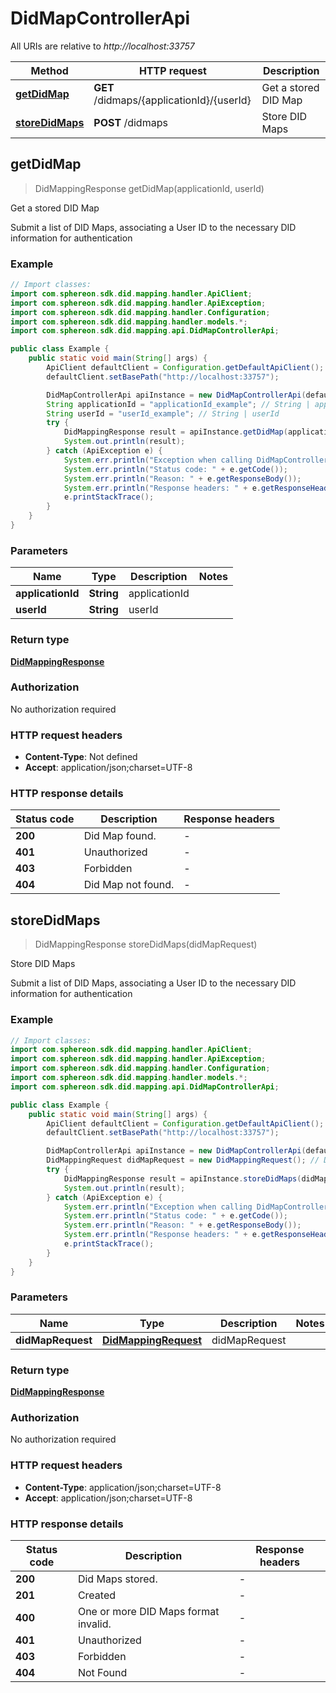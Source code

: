 # DidMapControllerApi

All URIs are relative to *http://localhost:33757*

Method | HTTP request | Description
------------- | ------------- | -------------
[**getDidMap**](DidMapControllerApi.md#getDidMap) | **GET** /didmaps/{applicationId}/{userId} | Get a stored DID Map
[**storeDidMaps**](DidMapControllerApi.md#storeDidMaps) | **POST** /didmaps | Store DID Maps



## getDidMap

> DidMappingResponse getDidMap(applicationId, userId)

Get a stored DID Map

Submit a list of DID Maps, associating a User ID to the necessary DID information for authentication

### Example

```java
// Import classes:
import com.sphereon.sdk.did.mapping.handler.ApiClient;
import com.sphereon.sdk.did.mapping.handler.ApiException;
import com.sphereon.sdk.did.mapping.handler.Configuration;
import com.sphereon.sdk.did.mapping.handler.models.*;
import com.sphereon.sdk.did.mapping.api.DidMapControllerApi;

public class Example {
    public static void main(String[] args) {
        ApiClient defaultClient = Configuration.getDefaultApiClient();
        defaultClient.setBasePath("http://localhost:33757");

        DidMapControllerApi apiInstance = new DidMapControllerApi(defaultClient);
        String applicationId = "applicationId_example"; // String | applicationId
        String userId = "userId_example"; // String | userId
        try {
            DidMappingResponse result = apiInstance.getDidMap(applicationId, userId);
            System.out.println(result);
        } catch (ApiException e) {
            System.err.println("Exception when calling DidMapControllerApi#getDidMap");
            System.err.println("Status code: " + e.getCode());
            System.err.println("Reason: " + e.getResponseBody());
            System.err.println("Response headers: " + e.getResponseHeaders());
            e.printStackTrace();
        }
    }
}
```

### Parameters


Name | Type | Description  | Notes
------------- | ------------- | ------------- | -------------
 **applicationId** | **String**| applicationId |
 **userId** | **String**| userId |

### Return type

[**DidMappingResponse**](DidMappingResponse.md)

### Authorization

No authorization required

### HTTP request headers

- **Content-Type**: Not defined
- **Accept**: application/json;charset=UTF-8

### HTTP response details
| Status code | Description | Response headers |
|-------------|-------------|------------------|
| **200** | Did Map found. |  -  |
| **401** | Unauthorized |  -  |
| **403** | Forbidden |  -  |
| **404** | Did Map not found. |  -  |


## storeDidMaps

> DidMappingResponse storeDidMaps(didMapRequest)

Store DID Maps

Submit a list of DID Maps, associating a User ID to the necessary DID information for authentication

### Example

```java
// Import classes:
import com.sphereon.sdk.did.mapping.handler.ApiClient;
import com.sphereon.sdk.did.mapping.handler.ApiException;
import com.sphereon.sdk.did.mapping.handler.Configuration;
import com.sphereon.sdk.did.mapping.handler.models.*;
import com.sphereon.sdk.did.mapping.api.DidMapControllerApi;

public class Example {
    public static void main(String[] args) {
        ApiClient defaultClient = Configuration.getDefaultApiClient();
        defaultClient.setBasePath("http://localhost:33757");

        DidMapControllerApi apiInstance = new DidMapControllerApi(defaultClient);
        DidMappingRequest didMapRequest = new DidMappingRequest(); // DidMappingRequest | didMapRequest
        try {
            DidMappingResponse result = apiInstance.storeDidMaps(didMapRequest);
            System.out.println(result);
        } catch (ApiException e) {
            System.err.println("Exception when calling DidMapControllerApi#storeDidMaps");
            System.err.println("Status code: " + e.getCode());
            System.err.println("Reason: " + e.getResponseBody());
            System.err.println("Response headers: " + e.getResponseHeaders());
            e.printStackTrace();
        }
    }
}
```

### Parameters


Name | Type | Description  | Notes
------------- | ------------- | ------------- | -------------
 **didMapRequest** | [**DidMappingRequest**](DidMappingRequest.md)| didMapRequest |

### Return type

[**DidMappingResponse**](DidMappingResponse.md)

### Authorization

No authorization required

### HTTP request headers

- **Content-Type**: application/json;charset=UTF-8
- **Accept**: application/json;charset=UTF-8

### HTTP response details
| Status code | Description | Response headers |
|-------------|-------------|------------------|
| **200** | Did Maps stored. |  -  |
| **201** | Created |  -  |
| **400** | One or more DID Maps format invalid. |  -  |
| **401** | Unauthorized |  -  |
| **403** | Forbidden |  -  |
| **404** | Not Found |  -  |

